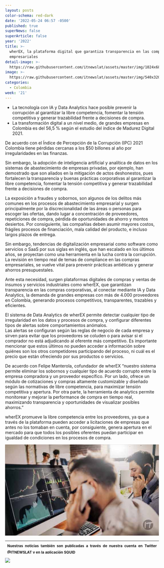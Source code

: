 ```yaml
---
layout: posts
color-schema: red-dark
date: '2022-05-24 06:57 -0500'
published: true
superNews: false
superArticle: false
year: '2022'
title: >-
  wherEX, la plataforma digital que garantiza transparencia en las compras
  empresariales
detail-image: >-
  https://raw.githubusercontent.com/itnewslat/assets/master/img/1024x680/Analitica-g.jpg
image: >-
  https://raw.githubusercontent.com/itnewslat/assets/master/img/540x320/Analitica-p.jpg
categories:
  - Colombia
week: '21'
---
```

- La tecnología con IA y Data Analytics hace posible prevenir la corrupción al garantizar la libre competencia, fomentar la tensión competitiva y generar trazabilidad frente a decisiones de compra.
- La transformación digital a un nivel medio, de grandes empresas en Colombia es del 56,5 % según el estudio del índice de Madurez Digital 2021.

De acuerdo con el Índice de Percepción de la Corrupción (IPC) 2021 Colombia tiene pérdidas cercanas a los $50 billones al año por irregularidades en las finanzas. 
 
Sin embargo, la adopción de inteligencia artificial y analítica de datos en los sistemas de abastecimiento de empresas privadas, por ejemplo, han demostrado que son aliados en la mitigación de actos deshonestos, pues fortalecen la transparencia y buenas prácticas corporativas al garantizar la libre competencia, fomentar la tensión competitiva y generar trazabilidad frente a decisiones de compra.
 
La exposición a fraudes y sobornos, son algunos de los delitos más comunes en los procesos de abastecimiento empresarial y surgen principalmente por la discrecionalidad de las áreas o personas para escoger las ofertas, dando lugar a concentración de proveedores, repeticiones de compra, pérdida de oportunidades de ahorro y montos desiertos. Por consiguiente, las compañías deben asumir mayores costos, frágiles procesos de financiación, mala calidad del producto, e incluso largos plazos de entrega.
 
Sin embargo, tendencias de digitalización empresarial como software como servicios o SaaS por sus siglas en inglés, que han escalado en los últimos años, se proyectan como una herramienta en la lucha contra la corrupción. La revisión en tiempo real de temas de compliance en las compras empresariales, se vuelve vital para prevenir prácticas antiéticas y generar ahorros presupuestales. 
 
Ante esta necesidad, surgen plataformas digitales de  compras y ventas de insumos y servicios industriales como wherEX, que garantizan transparencia en las compras corporativas, al conectar mediante IA y Data Analytics, la demanda de grandes empresas con más de 4.000 proveedores en Colombia, generando procesos competitivos, transparentes, trazables y eficientes.
 
El sistema de Data Analytics de wherEX permite detectar cualquier tipo de irregularidad en los datos y procesos de compra, y configurar diferentes tipos de alertas sobre comportamientos anómalos.  
Las alertas se configuran según las reglas de negocio de cada empresa y sirven para evitar que los proveedores se coluden o para avisar si el comprador no está adjudicando al oferente más competitivo. Es importante mencionar que estos últimos no pueden acceder a información sobre quiénes son los otros competidores participando del proceso, ni cuál es el precio que están ofreciendo por sus productos o servicios. 
 
De acuerdo con Felipe Manterola, cofundador de wherEX “nuestro sistema permite eliminar los sobornos y cualquier tipo de acuerdo corrupto entre la empresa compradora y un proveedor específico. Por un lado, ofrece un módulo de cotizaciones y compras altamente customizable y diseñado según las normativas de libre competencia, para maximizar tensión competitiva y apertura. Por otra parte, la herramienta de analytics permite monitorear y mejorar la performance de compra en tiempo real, maximizando transparencia y oportunidades de visualizar posibles ahorros.”
 
wherEX promueve la libre competencia entre los proveedores, ya que a través de la plataforma pueden acceder a licitaciones  de empresas que antes no los tomaban en cuenta, por consiguiente, genera apertura en el mercado para que todos los posibles oferentes puedan participar en igualdad de condiciones en los procesos de compra. 

![](https://raw.githubusercontent.com/itnewslat/assets/master/img/540x320/Analitica-p.jpg)

<table style="height: 42px;" width="569">
<tbody>
<tr>
<td style="text-align: justify;"><sub><strong>Nuestras noticias también son publicadas a través de nuestra cuenta en Twitter <a href="https://twitter.com/itnewslat?lang=es">@ITNEWSLAT</a> y en la aplicación <a href="https://squidapp.co/en/">SQUID</a></strong></sub></td>
</tr>
</tbody>
</table>

<img src="https://tracker.metricool.com/c3po.jpg?hash=56f88a41e39ab42c063cc51676587a04"/>